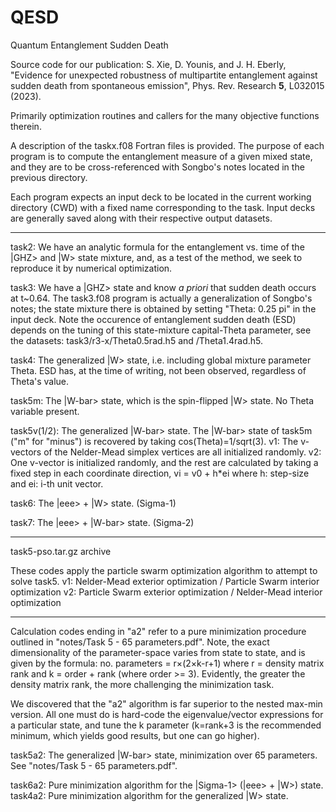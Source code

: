 # QESD
Quantum Entanglement Sudden Death

Source code for our publication:
S. Xie, D. Younis, and J. H. Eberly, "Evidence for unexpected robustness of multipartite entanglement against sudden death from spontaneous emission", Phys. Rev. Research **5**, L032015 (2023).

Primarily optimization routines and callers for the many objective functions therein.

A description of the taskx.f08 Fortran files is provided. The purpose of each
program is to compute the entanglement measure of a given mixed state, and they
are to be cross-referenced with Songbo's notes located in the previous directory.

Each program expects an input deck to be located in the current working directory (CWD)
with a fixed name corresponding to the task. Input decks are generally saved along with
their respective output datasets.

----------

task2: We have an analytic formula for the entanglement vs. time of the |GHZ> and |W> state mixture,
and, as a test of the method, we seek to reproduce it by numerical optimization.

task3: We have a |GHZ> state and know *a priori* that sudden death occurs at t~0.64. The task3.f08
program is actually a generalization of Songbo's notes; the state mixture there is obtained by
setting "Theta: 0.25 pi" in the input deck. Note the occurence of entanglement sudden death (ESD)
depends on the tuning of this state-mixture capital-Theta parameter, see the datasets:
task3/r3-x/Theta0.5rad.h5 and /Theta1.4rad.h5.

task4: The generalized |W> state, i.e. including global mixture parameter Theta.
ESD has, at the time of writing, not been observed, regardless of Theta's value.

task5m: The |W-bar> state, which is the spin-flipped |W> state. No Theta variable present.

task5v(1/2): The generalized |W-bar> state.
The |W-bar> state of task5m ("m" for "minus") is recovered by taking cos(Theta)=1/sqrt(3).
v1: The v-vectors of the Nelder-Mead simplex vertices are all initialized randomly.
v2: One v-vector is initialized randomly, and the rest are calculated by taking a fixed step in
each coordinate direction, vi = v0 + h*ei where h: step-size and ei: i-th unit vector.

task6: The |eee> + |W> state. (Sigma-1)

task7: The |eee> + |W-bar> state. (Sigma-2)

----------

task5-pso.tar.gz archive

These codes apply the particle swarm optimization algorithm to attempt to solve task5.
v1: Nelder-Mead exterior optimization / Particle Swarm interior optimization
v2: Particle Swarm exterior optimization / Nelder-Mead interior optimization

----------

Calculation codes ending in "a2" refer to a pure minimization procedure outlined
in "notes/Task 5 - 65 parameters.pdf". Note, the exact dimensionality of the
parameter-space varies from state to state, and is given by the formula:
    no. parameters = r×(2×k-r+1)
where r = density matrix rank and k = order + rank (where order >= 3).
Evidently, the greater the density matrix rank, the more challenging the minimization task.

We discovered that the "a2" algorithm is far superior to the nested max-min version.
All one must do is hard-code the eigenvalue/vector expressions for a particular state, and tune the
k parameter (k=rank+3 is the recommended minimum, which yields good results, but one can go higher).

task5a2: The generalized |W-bar> state, minimization over 65 parameters.
See "notes/Task 5 - 65 parameters.pdf".

task6a2: Pure minimization algorithm for the |Sigma-1> (|eee> + |W>) state.
task4a2: Pure minimization algorithm for the generalized |W> state.
